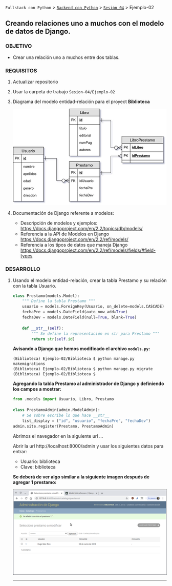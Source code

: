 `Fullstack con Python` > [`Backend con Python`](../../Readme.md) > [`Sesión 04`](../Readme.md) > Ejemplo-02
## Creando relaciones uno a muchos con el modelo de datos de Django.

### OBJETIVO
- Crear una relación uno a muchos entre dos tablas.

### REQUISITOS
1. Actualizar repositorio
1. Usar la carpeta de trabajo `Sesion-04/Ejemplo-02`
1. Diagrama del modelo entidad-relación para el proyect __Biblioteca__

   ![Modelo entidad-relación para Biblioteca](modelo-entidad-relacion.jpg)

1. Documentación de Django referente a modelos:
   - Descripción de modelos y ejemplos: https://docs.djangoproject.com/en/2.2/topics/db/models/
   - Referencia a la API de Modelos en Django https://docs.djangoproject.com/en/2.2/ref/models/
   - Referencia a los tipos de datos que maneja Django https://docs.djangoproject.com/en/2.2/ref/models/fields/#field-types

### DESARROLLO
1. Usando el modelo entidad-relación, crear la tabla Prestamo y su relación con la tabla Usuario.

   ```python
   class Prestamo(models.Model):
       """ Define la tabla Prestamo """
       usuario = models.ForeignKey(Usuario, on_delete=models.CASCADE)
       fechaPre = models.DateField(auto_now_add=True)
       fechaDev = models.DateField(null=True, blank=True)

       def __str__(self):
           """ Se define la representación en str para Prestamo """
           return str(self.id)
   ```

   __Avisando a Django que hemos modificado el archivo `models.py`:__

   ```console
   (Biblioteca) Ejemplo-02/Biblioteca $ python manage.py makemigrations
   (Biblioteca) Ejemplo-02/Biblioteca $ python manage.py migrate
   (Biblioteca) Ejemplo-02/Biblioteca $
   ```

   __Agregando la tabla Prestamo al administrador de Django y definiendo los campos a mostrar:__

   ```python
   from .models import Usuario, Libro, Prestamo

   class PrestamoAdmin(admin.ModelAdmin):
       # Se sobre escribe lo que hace __str__
       list_display = ("id", "usuario", "fechaPre", "fechaDev")
   admin.site.register(Prestamo, PrestamoAdmin)
   ```
   Abrimos el navegador en la siguiente url ...

   Abrir la url http://localhost:8000/admin y usar los siguientes datos para entrar:
   - Usuario: biblioteca
   - Clave: biblioteca

   __Se deberá de ver algo similar a la siguiente imagen después de agregar 1 prestamo:__

   ![Django Admin](assets/django-admin-01.png)
   ***
